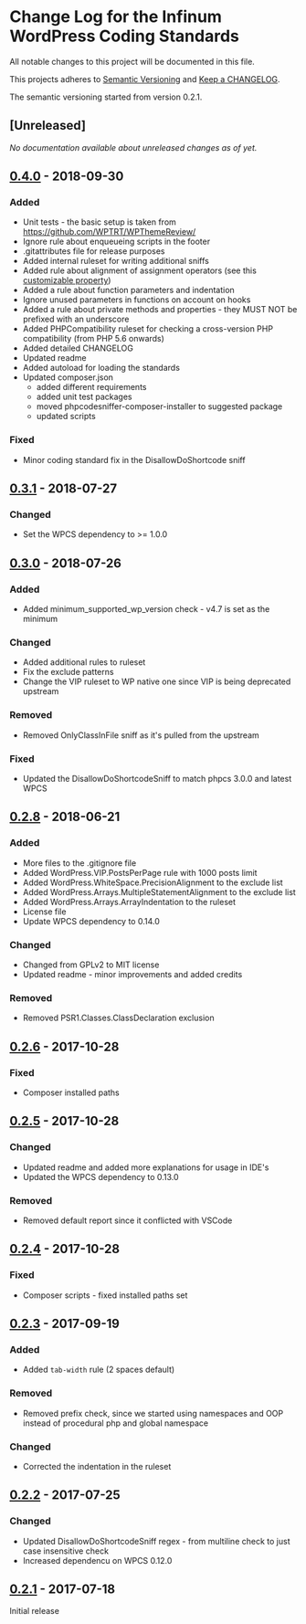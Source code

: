 # Change Log for the Infinum WordPress Coding Standards

All notable changes to this project will be documented in this file.

This projects adheres to [Semantic Versioning](https://semver.org/) and [Keep a CHANGELOG](https://keepachangelog.com/).

The semantic versioning started from version 0.2.1.

## [Unreleased]

_No documentation available about unreleased changes as of yet._

## [0.4.0](https://github.com/infinum/coding-standards-wp/compare/0.3.1...0.4.0) - 2018-09-30

### Added
- Unit tests - the basic setup is taken from https://github.com/WPTRT/WPThemeReview/
- Ignore rule about enqueueing scripts in the footer
- .gitattributes file for release purposes
- Added internal ruleset for writing additional sniffs
- Added rule about alignment of assignment operators (see this [customizable property](https://github.com/squizlabs/PHP_CodeSniffer/wiki/Customisable-Sniff-Properties#genericformattingmultiplestatementalignment))
- Added a rule about function parameters and indentation
- Ignore unused parameters in functions on account on hooks
- Added a rule about private methods and properties - they MUST NOT be prefixed with an underscore
- Added PHPCompatibility ruleset for checking a cross-version PHP compatibility (from PHP 5.6 onwards)
- Added detailed CHANGELOG
- Updated readme
- Added autoload for loading the standards
- Updated composer.json
  - added different requirements
  - added unit test packages
  - moved phpcodesniffer-composer-installer to suggested package
  - updated scripts

### Fixed
- Minor coding standard fix in the DisallowDoShortcode sniff

## [0.3.1](https://github.com/infinum/coding-standards-wp/compare/0.3.0...0.3.1) - 2018-07-27

### Changed
- Set the WPCS dependency to >= 1.0.0

## [0.3.0](https://github.com/infinum/coding-standards-wp/compare/0.2.8...0.3.0) - 2018-07-26

### Added
- Added minimum_supported_wp_version check - v4.7 is set as the minimum

### Changed
- Added additional rules to ruleset
- Fix the exclude patterns
- Change the VIP ruleset to WP native one since VIP is being deprecated upstream

### Removed
- Removed OnlyClassInFile sniff as it's pulled from the upstream

### Fixed
- Updated the DisallowDoShortcodeSniff to match phpcs 3.0.0 and latest WPCS

## [0.2.8](https://github.com/infinum/coding-standards-wp/compare/0.2.6...0.2.8) - 2018-06-21

### Added
- More files to the .gitignore file
- Added WordPress.VIP.PostsPerPage rule with 1000 posts limit
- Added WordPress.WhiteSpace.PrecisionAlignment to the exclude list
- Added WordPress.Arrays.MultipleStatementAlignment to the exclude list
- Added WordPress.Arrays.ArrayIndentation to the ruleset
- License file
- Update WPCS dependency to 0.14.0

### Changed
- Changed from GPLv2 to MIT license
- Updated readme - minor improvements and added credits

### Removed
- Removed PSR1.Classes.ClassDeclaration exclusion

## [0.2.6](https://github.com/infinum/coding-standards-wp/compare/0.2.5...0.2.6) - 2017-10-28

### Fixed
- Composer installed paths

## [0.2.5](https://github.com/infinum/coding-standards-wp/compare/0.2.4...0.2.5) - 2017-10-28

### Changed
- Updated readme and added more explanations for usage in IDE's
- Updated the WPCS dependency to 0.13.0

### Removed
- Removed default report since it conflicted with VSCode

## [0.2.4](https://github.com/infinum/coding-standards-wp/compare/0.2.3...0.2.4) - 2017-10-28

### Fixed
- Composer scripts - fixed installed paths set

## [0.2.3](https://github.com/infinum/coding-standards-wp/compare/0.2.2...0.2.3) - 2017-09-19

### Added
- Added `tab-width` rule (2 spaces default)

### Removed
- Removed prefix check, since we started using namespaces and OOP instead of procedural php and global namespace

### Changed
- Corrected the indentation in the ruleset

## [0.2.2](https://github.com/infinum/coding-standards-wp/compare/0.2.1...0.2.2) - 2017-07-25

### Changed
- Updated DisallowDoShortcodeSniff regex - from multiline check to just case insensitive check
- Increased dependencu on WPCS 0.12.0

## [0.2.1](https://github.com/infinum/coding-standards-wp/compare/0.2.1...master) - 2017-07-18

Initial release
